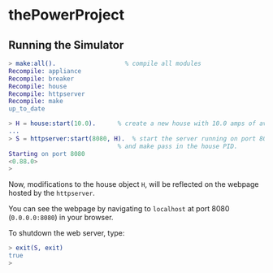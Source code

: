 # thePowerProject

## Running the Simulator
```erlang
> make:all().                   % compile all modules
Recompile: appliance
Recompile: breaker
Recompile: house
Recompile: httpserver
Recompile: make
up_to_date

> H = house:start(10.0).      % create a new house with 10.0 amps of available current
...
> S = httpserver:start(8080, H).  % start the server running on port 8080
                              % and make pass in the house PID.
Starting on port 8080
<0.88.0>
>
```
Now, modifications to the house object `H`, will be reflected on
the webpage hosted by the `httpserver`.

You can see the webpage by navigating to `localhost` at port 8080 
(`0.0.0.0:8080`) in your browser.

To shutdown the web server, type:
``` erlang
> exit(S, exit)
true
>
```
